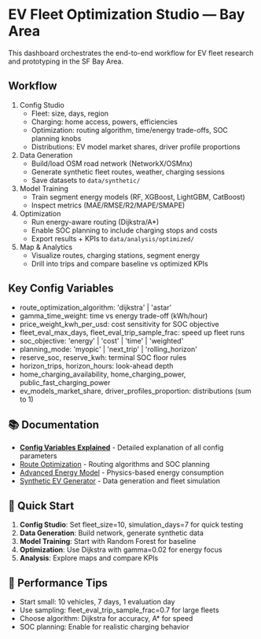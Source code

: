 # EV Fleet Optimization Studio — Bay Area

This dashboard orchestrates the end-to-end workflow for EV fleet research and prototyping in the SF Bay Area.

## Workflow
1. Config Studio
   - Fleet: size, days, region
   - Charging: home access, powers, efficiencies
   - Optimization: routing algorithm, time/energy trade-offs, SOC planning knobs
   - Distributions: EV model market shares, driver profile proportions
2. Data Generation
   - Build/load OSM road network (NetworkX/OSMnx)
   - Generate synthetic fleet routes, weather, charging sessions
   - Save datasets to `data/synthetic/`
3. Model Training
   - Train segment energy models (RF, XGBoost, LightGBM, CatBoost)
   - Inspect metrics (MAE/RMSE/R2/MAPE/SMAPE)
4. Optimization
   - Run energy-aware routing (Dijkstra/A*)
   - Enable SOC planning to include charging stops and costs
   - Export results + KPIs to `data/analysis/optimized/`
5. Map & Analytics
   - Visualize routes, charging stations, segment energy
   - Drill into trips and compare baseline vs optimized KPIs

## Key Config Variables
- route_optimization_algorithm: 'dijkstra' | 'astar'
- gamma_time_weight: time vs energy trade-off (kWh/hour)
- price_weight_kwh_per_usd: cost sensitivity for SOC objective
- fleet_eval_max_days, fleet_eval_trip_sample_frac: speed up fleet runs
- soc_objective: 'energy' | 'cost' | 'time' | 'weighted'
- planning_mode: 'myopic' | 'next_trip' | 'rolling_horizon'
- reserve_soc, reserve_kwh: terminal SOC floor rules
- horizon_trips, horizon_hours: look-ahead depth
- home_charging_availability, home_charging_power, public_fast_charging_power
- ev_models_market_share, driver_profiles_proportion: distributions (sum to 1)

## 📚 Documentation
- **[Config Variables Explained](config_variables_explained.md)** - Detailed explanation of all config parameters
- [Route Optimization](route_optimization.md) - Routing algorithms and SOC planning
- [Advanced Energy Model](advanced_energy_model.md) - Physics-based energy consumption
- [Synthetic EV Generator](synthetic_ev_generator.md) - Data generation and fleet simulation

## 🚀 Quick Start
1. **Config Studio**: Set fleet_size=10, simulation_days=7 for quick testing
2. **Data Generation**: Build network, generate synthetic data
3. **Model Training**: Start with Random Forest for baseline
4. **Optimization**: Use Dijkstra with gamma=0.02 for energy focus
5. **Analysis**: Explore maps and compare KPIs

## 🔧 Performance Tips
- Start small: 10 vehicles, 7 days, 1 evaluation day
- Use sampling: fleet_eval_trip_sample_frac=0.7 for large fleets
- Choose algorithm: Dijkstra for accuracy, A* for speed
- SOC planning: Enable for realistic charging behavior


